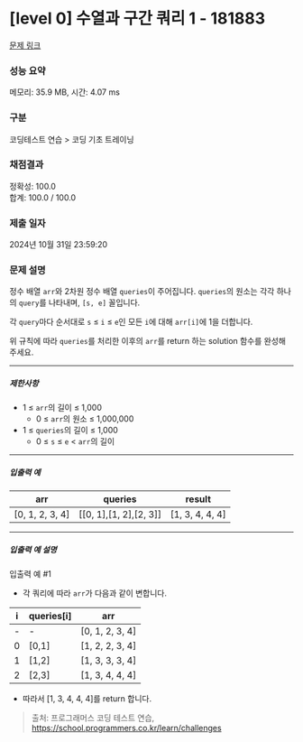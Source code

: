 # [level 0] 수열과 구간 쿼리 1 - 181883 

[문제 링크](https://school.programmers.co.kr/learn/courses/30/lessons/181883) 

### 성능 요약

메모리: 35.9 MB, 시간: 4.07 ms

### 구분

코딩테스트 연습 > 코딩 기초 트레이닝

### 채점결과

정확성: 100.0<br/>합계: 100.0 / 100.0

### 제출 일자

2024년 10월 31일 23:59:20

### 문제 설명

<p>정수 배열 <code>arr</code>와 2차원 정수 배열 <code>queries</code>이 주어집니다. <code>queries</code>의 원소는 각각 하나의 <code>query</code>를 나타내며, <code>[s, e]</code> 꼴입니다.</p>

<p>각 <code>query</code>마다 순서대로 <code>s</code> ≤ <code>i</code> ≤ <code>e</code>인 모든 <code>i</code>에 대해 <code>arr[i]</code>에 1을 더합니다.</p>

<p>위 규칙에 따라 <code>queries</code>를 처리한 이후의 <code>arr</code>를 return 하는 solution 함수를 완성해 주세요.</p>

<hr>

<h5>제한사항</h5>

<ul>
<li>1 ≤ <code>arr</code>의 길이 ≤ 1,000

<ul>
<li>0 ≤ <code>arr</code>의 원소 ≤ 1,000,000</li>
</ul></li>
<li>1 ≤ <code>queries</code>의 길이 ≤ 1,000

<ul>
<li>0 ≤ <code>s</code> ≤ <code>e</code> &lt; <code>arr</code>의 길이</li>
</ul></li>
</ul>

<hr>

<h5>입출력 예</h5>
<table class="table">
        <thead><tr>
<th>arr</th>
<th>queries</th>
<th>result</th>
</tr>
</thead>
        <tbody><tr>
<td>[0, 1, 2, 3, 4]</td>
<td>[[0, 1],[1, 2],[2, 3]]</td>
<td>[1, 3, 4, 4, 4]</td>
</tr>
</tbody>
      </table>
<hr>

<h5>입출력 예 설명</h5>

<p>입출력 예 #1</p>

<ul>
<li>각 쿼리에 따라 <code>arr</code>가 다음과 같이 변합니다.</li>
</ul>
<table class="table">
        <thead><tr>
<th>i</th>
<th>queries[i]</th>
<th>arr</th>
</tr>
</thead>
        <tbody><tr>
<td>-</td>
<td>-</td>
<td>[0, 1, 2, 3, 4]</td>
</tr>
<tr>
<td>0</td>
<td>[0,1]</td>
<td>[1, 2, 2, 3, 4]</td>
</tr>
<tr>
<td>1</td>
<td>[1,2]</td>
<td>[1, 3, 3, 3, 4]</td>
</tr>
<tr>
<td>2</td>
<td>[2,3]</td>
<td>[1, 3, 4, 4, 4]</td>
</tr>
</tbody>
      </table>
<ul>
<li>따라서 [1, 3, 4, 4, 4]를 return 합니다.</li>
</ul>


> 출처: 프로그래머스 코딩 테스트 연습, https://school.programmers.co.kr/learn/challenges